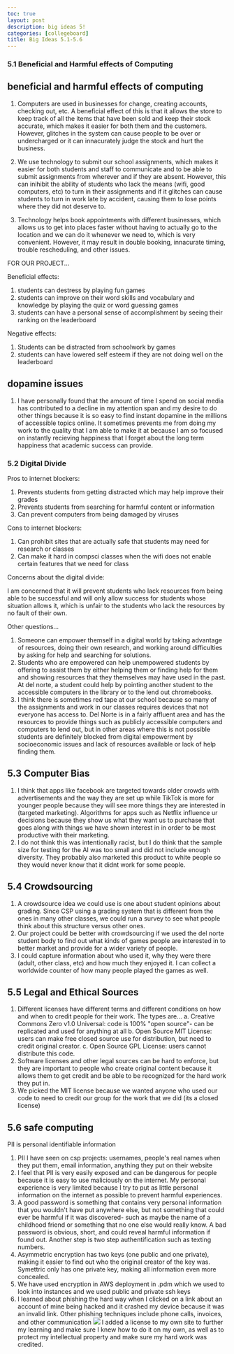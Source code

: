 ```yaml
---
toc: true
layout: post
description: big ideas 5! 
categories: [collegeboard]
title: Big Ideas 5.1-5.6
---
```

### 5.1 Beneficial and Harmful effects of Computing 
## beneficial and harmful effects of computing

1. Computers are used in businesses for change, creating accounts, checking out, etc. A beneficial effect of this is that it allows the store to keep track of all the items that have been sold and keep their stock accurate, which makes it easier for both them and the customers. However, glitches in the system can cause people to be over or undercharged or it can innacurately judge the stock and hurt the business.

2. We use technology to submit our school assignments, which makes it easier for both students and staff to communicate and to be able to submit assignments from wherever and if they are absent. However, this can inihibit the ability of students who lack the means (wifi, good computers, etc) to turn in their assignments and if it glitches can cause students to turn in work late by accident, causing them to lose points where they did not deserve to. 

3. Technology helps book appointments with different businesses, which allows us to get into places faster without having to actually go to the location and we can do it whenever we need to, which is very convenient. However, it may result in double booking, innacurate timing, trouble rescheduling, and other issues. 

FOR OUR PROJECT...

Beneficial effects: 
1. students can destress by playing fun games
2. students can improve on their word skills and vocabulary and knowledge by playing the quiz or word guessing games
3. students can have a personal sense of accomplishment by seeing their ranking on the leaderboard 

Negative effects:
1. Students can be distracted from schoolwork by games 
2. students can have lowered self esteem if they are not doing well on the leaderboard


## dopamine issues
1. I have personally found that the amount of time I spend on social media has contributed to a decline in my attention span and my desire to do other things because it is so easy to find instant dopamine in the millions of accessible topics online. It sometimes prevents me from doing my work to the quality that I am able to make it at because I am so focused on instantly recieving happiness that I forget about the long term happiness that academic success can provide. 


### 5.2 Digital Divide

Pros to internet blockers: 
1. Prevents students from getting distracted which may help improve their grades
2. Prevents students from searching for harmful content or information
3. Can prevent computers from being damaged by viruses

Cons to internet blockers:
1. Can prohibit sites that are actually safe that students may need for research or classes
2. Can make it hard in compsci classes when the wifi does not enable certain features that we need for class 

Concerns about the digital divide:

I am concerned that it will prevent students who lack resources from being able to be successful and will only allow success for students whose situation allows it, which is unfair to the students who lack the resources by no fault of their own. 

Other questions...

1. Someone can empower themself in a digital world by taking advantage of resources, doing their own research, and working around difficulties by asking for help and searching for solutions. 
2. Students who are empowered can help unempowered students by offering to assist them by either helping them or finding help for them and showing resources that they themselves may have used in the past. At del norte, a student could help by pointing another student to the accessible computers in the library or to the lend out chromebooks.
3. I think there is sometimes red tape at our school because so many of the assignments and work in our classes requires devices that not everyone has access to. Del Norte is in a fairly affluent area and has the resources to provide things such as publicly accessible computers and computers to lend out, but in other areas where this is not possible students are definitely blocked from digital empowerment by socioeconomic issues and lack of resources available or lack of help finding them. 

## 5.3 Computer Bias 

1. I think that apps like facebook are targeted towards older crowds with advertisements and the way they are set up while TikTok is more for younger people because they will see more things they are interested in (targeted marketing). Algorithms for apps such as Netflix influence ur decisions because they show us what they want us to purchase that goes along with things we have shown interest in in order to be most productive with their marketing. 
2. I do not think this was intentionally racist, but I do think that the sample size for testing for the AI was too small and did not include enough diversity. They probably also marketed this product to white people so they would never know that it didnt work for some people.

## 5.4 Crowdsourcing 

1. A crowdsource idea we could use is one about student opinions about grading. Since CSP using a grading system that is different from the ones in many other classes, we could run a survey to see what people think about this structure versus other ones. 
2. Our project could be better with crowdsourcing if we used the del norte student body to find out what kinds of games people are interested in to better market and provide for a wider variety of people. 
3. I could capture information about who used it, why they were there (adult, other class, etc) and how much they enjoyed it. I can collect a worldwide counter of how many people played the games as well.

## 5.5 Legal and Ethical Sources

1. Different licenses have different terms and different conditions on how and when to credit people for their work. The types are... 
a. Creative Commons Zero v1.0 Universal: code is 100% "open source"- can be replicated and used for anything at all
b. Open Source MIT License: users can make free closed source use for distribution, but need to credit original creator.
c. Open Source GPL License: users cannot distribute this code.
2. Software licenses and other legal sources can be hard to enforce, but they are important to people who create original content because it allows them to get credit and be able to be recognized for the hard work they put in. 
3. We picked the MIT license because we wanted anyone who used our code to need to credit our group for the work that we did (its a closed license)

## 5.6 safe computing
PII is personal identifiable information
1. PII I have seen on csp projects: usernames, people's real names when they put them, email information, anything they put on their website 
2. I feel that PII is very easily exposed and can be dangerous for people because it is easy to use maliciously on the internet. My personal experience is very limited because I try to put as little personal information on the internet as possible to prevent harmful experiences. 
3. A good password is something that contains very personal information that you wouldn't have put anywhere else, but not something that could ever be harmful if it was discovered- such as maybe the name of a childhood friend or something that no one else would really know. A bad password is obvious, short, and could reveal harmful information if found out. Another step is two step authentification such as texting numbers.
4. Asymmetric encryption has two keys (one public and one private), making it easier to find out who the original creator of the key was. Symettric only has one private key, making all information even more concealed. 
5. We have used encryption in AWS deployment in .pdm which we used to look into instances and we used public and private ssh keys 
6. I learned about phishing the hard way when I clicked on a link about an account of mine being hacked and it crashed my device because it was an invalid link. Other phishing techniques include phone calls, invoices, and other communication
![]({{site.baseurl}}/images/license.png) I added a license to my own site to further my learning and make sure I knew how to do it on my own, as well as to protect my intellectual property and make sure my hard work was credited. 